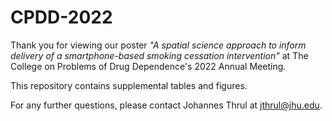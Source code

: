 # CPDD-2022
Thank you for viewing our poster *"A spatial science approach to inform delivery of a smartphone-based smoking cessation intervention"* at The College on Problems of Drug Dependence's 2022 Annual Meeting. 

This repository contains supplemental tables and figures.

For any further questions, please contact Johannes Thrul at jthrul@jhu.edu.
